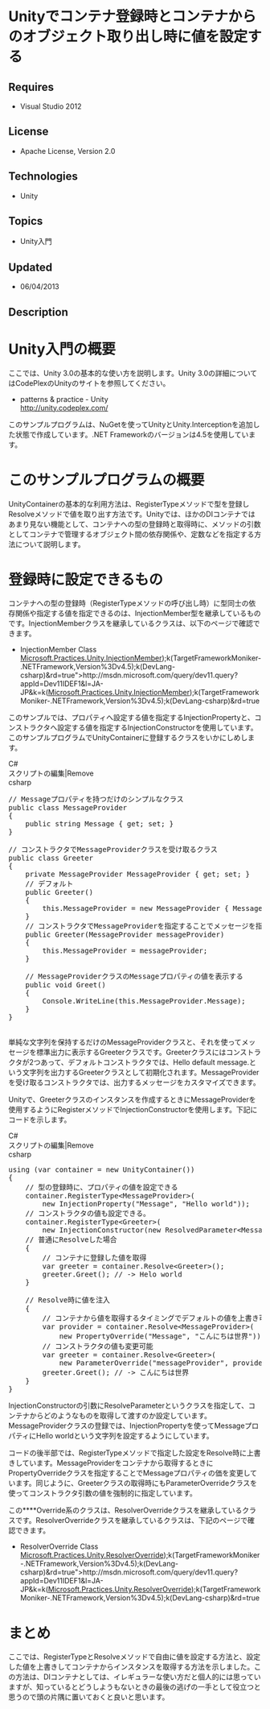 # Unityでコンテナ登録時とコンテナからのオブジェクト取り出し時に値を設定する
## Requires
- Visual Studio 2012
## License
- Apache License, Version 2.0
## Technologies
- Unity
## Topics
- Unity入門
## Updated
- 06/04/2013
## Description

<h1>Unity入門の概要</h1>
<p>ここでは、Unity 3.0の基本的な使い方を説明します。Unity 3.0の詳細についてはCodePlexのUnityのサイトを参照してください。</p>
<ul>
<li>patterns &amp; practice - Unity<br>
<a href="http://unity.codeplex.com/">http://unity.codeplex.com/</a> </li></ul>
<p>このサンプルプログラムは、NuGetを使ってUnityとUnity.Interceptionを追加した状態で作成しています。.NET Frameworkのバージョンは4.5を使用しています。</p>
<h1>このサンプルプログラムの概要</h1>
<p>UnityContainerの基本的な利用方法は、RegisterTypeメソッドで型を登録しResolveメソッドで値を取り出す方法です。Unityでは、ほかのDIコンテナではあまり見ない機能として、コンテナへの型の登録時と取得時に、メソッドの引数としてコンテナで管理するオブジェクト間の依存関係や、定数などを指定する方法について説明します。</p>
<h1>登録時に設定できるもの</h1>
<p>コンテナへの型の登録時（RegisterTypeメソッドの呼び出し時）に型同士の依存関係や指定する値を指定できるのは、InjectionMember型を継承しているものです。InjectionMemberクラスを継承しているクラスは、以下のページで確認できます。</p>
<ul>
<li>InjectionMember Class<br>
<a href="http://msdn.microsoft.com/query/dev11.query?appId=Dev11IDEF1&l=JA-JP&k=k(<a class="libraryLink" href="http://msdn.microsoft.com/ja-JP/library/Microsoft.Practices.Unity.InjectionMember.aspx" target="_blank" title="Auto generated link to Microsoft.Practices.Unity.InjectionMember">Microsoft.Practices.Unity.InjectionMember</a>);k(TargetFrameworkMoniker-.NETFramework,Version%3Dv4.5);k(DevLang-csharp)&rd=true">http://msdn.microsoft.com/query/dev11.query?appId=Dev11IDEF1&amp;l=JA-JP&amp;k=k(<a class="libraryLink" href="http://msdn.microsoft.com/ja-JP/library/Microsoft.Practices.Unity.InjectionMember.aspx" target="_blank" title="Auto generated link to Microsoft.Practices.Unity.InjectionMember">Microsoft.Practices.Unity.InjectionMember</a>);k(TargetFrameworkMoniker-.NETFramework,Version%3Dv4.5);k(DevLang-csharp)&amp;rd=true</a>
</li></ul>
<p>このサンプルでは、プロパティへ設定する値を指定するInjectionPropertyと、コンストラクタへ設定する値を指定するInjectionConstructorを使用しています。このサンプルプログラムでUnityContainerに登録するクラスをいかにしめします。</p>
<p></p>
<div class="scriptcode">
<div class="pluginEditHolder" pluginCommand="mceScriptCode">
<div class="title"><span>C#</span></div>
<div class="pluginLinkHolder"><span class="pluginEditHolderLink">スクリプトの編集</span>|<span class="pluginRemoveHolderLink">Remove</span></div>
<span class="hidden">csharp</span>

<div class="preview">
<pre class="csharp"><span class="cs__com">//&nbsp;Messageプロパティを持つだけのシンプルなクラス</span>&nbsp;
<span class="cs__keyword">public</span>&nbsp;<span class="cs__keyword">class</span>&nbsp;MessageProvider&nbsp;
{&nbsp;
&nbsp;&nbsp;&nbsp;&nbsp;<span class="cs__keyword">public</span>&nbsp;<span class="cs__keyword">string</span>&nbsp;Message&nbsp;{&nbsp;<span class="cs__keyword">get</span>;&nbsp;<span class="cs__keyword">set</span>;&nbsp;}&nbsp;
}&nbsp;
&nbsp;
<span class="cs__com">//&nbsp;コンストラクタでMessageProviderクラスを受け取るクラス</span>&nbsp;
<span class="cs__keyword">public</span>&nbsp;<span class="cs__keyword">class</span>&nbsp;Greeter&nbsp;
{&nbsp;
&nbsp;&nbsp;&nbsp;&nbsp;<span class="cs__keyword">private</span>&nbsp;MessageProvider&nbsp;MessageProvider&nbsp;{&nbsp;<span class="cs__keyword">get</span>;&nbsp;<span class="cs__keyword">set</span>;&nbsp;}&nbsp;
&nbsp;&nbsp;&nbsp;&nbsp;<span class="cs__com">//&nbsp;デフォルト</span>&nbsp;
&nbsp;&nbsp;&nbsp;&nbsp;<span class="cs__keyword">public</span>&nbsp;Greeter()&nbsp;
&nbsp;&nbsp;&nbsp;&nbsp;{&nbsp;
&nbsp;&nbsp;&nbsp;&nbsp;&nbsp;&nbsp;&nbsp;&nbsp;<span class="cs__keyword">this</span>.MessageProvider&nbsp;=&nbsp;<span class="cs__keyword">new</span>&nbsp;MessageProvider&nbsp;{&nbsp;Message&nbsp;=&nbsp;<span class="cs__string">&quot;Hello&nbsp;defualtt&nbsp;message.&quot;</span>&nbsp;};&nbsp;
&nbsp;&nbsp;&nbsp;&nbsp;}&nbsp;
&nbsp;&nbsp;&nbsp;&nbsp;<span class="cs__com">//&nbsp;コンストラクタでMessageProviderを指定することでメッセージを指定可能</span>&nbsp;
&nbsp;&nbsp;&nbsp;&nbsp;<span class="cs__keyword">public</span>&nbsp;Greeter(MessageProvider&nbsp;messageProvider)&nbsp;
&nbsp;&nbsp;&nbsp;&nbsp;{&nbsp;
&nbsp;&nbsp;&nbsp;&nbsp;&nbsp;&nbsp;&nbsp;&nbsp;<span class="cs__keyword">this</span>.MessageProvider&nbsp;=&nbsp;messageProvider;&nbsp;
&nbsp;&nbsp;&nbsp;&nbsp;}&nbsp;
&nbsp;
&nbsp;&nbsp;&nbsp;&nbsp;<span class="cs__com">//&nbsp;MessageProviderクラスのMessageプロパティの値を表示する</span>&nbsp;
&nbsp;&nbsp;&nbsp;&nbsp;<span class="cs__keyword">public</span>&nbsp;<span class="cs__keyword">void</span>&nbsp;Greet()&nbsp;
&nbsp;&nbsp;&nbsp;&nbsp;{&nbsp;
&nbsp;&nbsp;&nbsp;&nbsp;&nbsp;&nbsp;&nbsp;&nbsp;Console.WriteLine(<span class="cs__keyword">this</span>.MessageProvider.Message);&nbsp;
&nbsp;&nbsp;&nbsp;&nbsp;}&nbsp;
}&nbsp;
</pre>
</div>
</div>
</div>
<div class="endscriptcode">&nbsp;</div>
単純な文字列を保持するだけのMessageProviderクラスと、それを使ってメッセージを標準出力に表示するGreeterクラスです。Greeterクラスにはコンストラクタが2つあって、デフォルトコンストラクタでは、Hello default message.という文字列を出力するGreeterクラスとして初期化されます。MessageProviderを受け取るコンストラクタでは、出力するメッセージをカスタマイズできます。
<p></p>
<p>Unityで、Greeterクラスのインスタンスを作成するときにMessageProviderを使用するようにRegisterメソッドでInjectionConstructorを使用します。下記にコードを示します。</p>
<p></p>
<div class="scriptcode">
<div class="pluginEditHolder" pluginCommand="mceScriptCode">
<div class="title"><span>C#</span></div>
<div class="pluginLinkHolder"><span class="pluginEditHolderLink">スクリプトの編集</span>|<span class="pluginRemoveHolderLink">Remove</span></div>
<span class="hidden">csharp</span>

<div class="preview">
<pre class="csharp"><span class="cs__keyword">using</span>&nbsp;(var&nbsp;container&nbsp;=&nbsp;<span class="cs__keyword">new</span>&nbsp;UnityContainer())&nbsp;
{&nbsp;
&nbsp;&nbsp;&nbsp;&nbsp;<span class="cs__com">//&nbsp;型の登録時に、プロパティの値を設定できる</span>&nbsp;
&nbsp;&nbsp;&nbsp;&nbsp;container.RegisterType&lt;MessageProvider&gt;(&nbsp;
&nbsp;&nbsp;&nbsp;&nbsp;&nbsp;&nbsp;&nbsp;&nbsp;<span class="cs__keyword">new</span>&nbsp;InjectionProperty(<span class="cs__string">&quot;Message&quot;</span>,&nbsp;<span class="cs__string">&quot;Hello&nbsp;world&quot;</span>));&nbsp;
&nbsp;&nbsp;&nbsp;&nbsp;<span class="cs__com">//&nbsp;コンストラクタの値も設定できる。</span>&nbsp;
&nbsp;&nbsp;&nbsp;&nbsp;container.RegisterType&lt;Greeter&gt;(&nbsp;
&nbsp;&nbsp;&nbsp;&nbsp;&nbsp;&nbsp;&nbsp;&nbsp;<span class="cs__keyword">new</span>&nbsp;InjectionConstructor(<span class="cs__keyword">new</span>&nbsp;ResolvedParameter&lt;MessageProvider&gt;()));&nbsp;
&nbsp;&nbsp;&nbsp;&nbsp;<span class="cs__com">//&nbsp;普通にResolveした場合</span>&nbsp;
&nbsp;&nbsp;&nbsp;&nbsp;{&nbsp;
&nbsp;&nbsp;&nbsp;&nbsp;&nbsp;&nbsp;&nbsp;&nbsp;<span class="cs__com">//&nbsp;コンテナに登録した値を取得</span>&nbsp;
&nbsp;&nbsp;&nbsp;&nbsp;&nbsp;&nbsp;&nbsp;&nbsp;var&nbsp;greeter&nbsp;=&nbsp;container.Resolve&lt;Greeter&gt;();&nbsp;
&nbsp;&nbsp;&nbsp;&nbsp;&nbsp;&nbsp;&nbsp;&nbsp;greeter.Greet();&nbsp;<span class="cs__com">//&nbsp;-&gt;&nbsp;Helo&nbsp;world</span>&nbsp;
&nbsp;&nbsp;&nbsp;&nbsp;}&nbsp;
&nbsp;
&nbsp;&nbsp;&nbsp;&nbsp;<span class="cs__com">//&nbsp;Resolve時に値を注入</span>&nbsp;
&nbsp;&nbsp;&nbsp;&nbsp;{&nbsp;
&nbsp;&nbsp;&nbsp;&nbsp;&nbsp;&nbsp;&nbsp;&nbsp;<span class="cs__com">//&nbsp;コンテナから値を取得するタイミングでデフォルトの値を上書き可能</span>&nbsp;
&nbsp;&nbsp;&nbsp;&nbsp;&nbsp;&nbsp;&nbsp;&nbsp;var&nbsp;provider&nbsp;=&nbsp;container.Resolve&lt;MessageProvider&gt;(&nbsp;
&nbsp;&nbsp;&nbsp;&nbsp;&nbsp;&nbsp;&nbsp;&nbsp;&nbsp;&nbsp;&nbsp;&nbsp;<span class="cs__keyword">new</span>&nbsp;PropertyOverride(<span class="cs__string">&quot;Message&quot;</span>,&nbsp;<span class="cs__string">&quot;こんにちは世界&quot;</span>));&nbsp;
&nbsp;&nbsp;&nbsp;&nbsp;&nbsp;&nbsp;&nbsp;&nbsp;<span class="cs__com">//&nbsp;コンストラクタの値も変更可能</span>&nbsp;
&nbsp;&nbsp;&nbsp;&nbsp;&nbsp;&nbsp;&nbsp;&nbsp;var&nbsp;greeter&nbsp;=&nbsp;container.Resolve&lt;Greeter&gt;(&nbsp;
&nbsp;&nbsp;&nbsp;&nbsp;&nbsp;&nbsp;&nbsp;&nbsp;&nbsp;&nbsp;&nbsp;&nbsp;<span class="cs__keyword">new</span>&nbsp;ParameterOverride(<span class="cs__string">&quot;messageProvider&quot;</span>,&nbsp;provider));&nbsp;
&nbsp;&nbsp;&nbsp;&nbsp;&nbsp;&nbsp;&nbsp;&nbsp;greeter.Greet();&nbsp;<span class="cs__com">//&nbsp;-&gt;&nbsp;こんにちは世界&nbsp;</span>&nbsp;
&nbsp;&nbsp;&nbsp;&nbsp;}&nbsp;
}&nbsp;
</pre>
</div>
</div>
</div>
<p></p>
<p>InjectionConstructorの引数にResolveParameterというクラスを指定して、コンテナからどのようなものを取得して渡すのか設定しています。MessageProviderクラスの登録では、InjectionPropertyを使ってMessageプロパティにHello worldという文字列を設定するようにしています。</p>
<p>コードの後半部では、RegisterTypeメソッドで指定した設定をResolve時に上書きしています。MessageProviderをコンテナから取得するときにPropertyOverrideクラスを指定することでMessageプロパティの価を変更しています。同じように、Greeterクラスの取得時にもParameterOverrideクラスを使ってコンストラクタ引数の値を強制的に指定しています。</p>
<p>この****Override系のクラスは、ResolverOverrideクラスを継承しているクラスです。ResolverOverrideクラスを継承しているクラスは、下記のページで確認できます。</p>
<ul>
<li>ResolverOverride Class<br>
<a href="http://msdn.microsoft.com/query/dev11.query?appId=Dev11IDEF1&l=JA-JP&k=k(<a class="libraryLink" href="http://msdn.microsoft.com/ja-JP/library/Microsoft.Practices.Unity.ResolverOverride.aspx" target="_blank" title="Auto generated link to Microsoft.Practices.Unity.ResolverOverride">Microsoft.Practices.Unity.ResolverOverride</a>);k(TargetFrameworkMoniker-.NETFramework,Version%3Dv4.5);k(DevLang-csharp)&rd=true">http://msdn.microsoft.com/query/dev11.query?appId=Dev11IDEF1&amp;l=JA-JP&amp;k=k(<a class="libraryLink" href="http://msdn.microsoft.com/ja-JP/library/Microsoft.Practices.Unity.ResolverOverride.aspx" target="_blank" title="Auto generated link to Microsoft.Practices.Unity.ResolverOverride">Microsoft.Practices.Unity.ResolverOverride</a>);k(TargetFrameworkMoniker-.NETFramework,Version%3Dv4.5);k(DevLang-csharp)&amp;rd=true</a>
</li></ul>
<h1>まとめ</h1>
<p>ここでは、RegisterTypeとResolveメソッドで自由に値を設定する方法と、設定した値を上書きしてコンテナからインスタンスを取得する方法を示しました。この方法は、DIコンテナとしては、イレギュラーな使い方だと個人的には思っていますが、知っているとどうしようもないときの最後の逃げの一手として役立つと思うので頭の片隅に置いておくと良いと思います。</p>
<p>&nbsp;</p>
